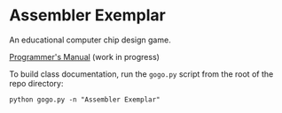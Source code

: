 # Assembler Exemplar
An educational computer chip design game.

[Programmer's Manual](docs/programming/index.md) (work in progress)

To build class documentation, run the `gogo.py` script from the root of the
repo directory:

```
python gogo.py -n "Assembler Exemplar"
```
